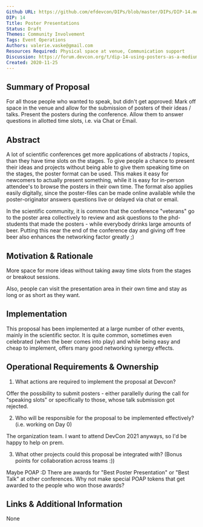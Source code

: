 ```yaml
---
Github URL: https://github.com/efdevcon/DIPs/blob/master/DIPs/DIP-14.md
DIP: 14
Title: Poster Presentations
Status: Draft
Themes: Community Involvement
Tags: Event Operations
Authors: valerie.vaske@gmail.com
Resources Required: Physical space at venue, Communication support
Discussion: https://forum.devcon.org/t/dip-14-using-posters-as-a-medium-alongside-talks/174/2
Created: 2020-11-25
---
```


## Summary of Proposal

For all those people who wanted to speak, but didn't get approved:
Mark off space in the venue and allow for the submission of posters of their ideas / talks.
Present the posters during the conference.
Allow them to answer questions in allotted time slots, i.e. via Chat or Email.

## Abstract

A lot of scientific conferences get more applications of abstracts / topics, than they have time slots on the stages.
To give people a chance to present their ideas and projects without being able to give them speaking time on the stages, the poster format can be used.
This makes it easy for newcomers to actually present something, while it is easy for in-person attendee's to browse the posters in their own time.
The format also applies easily digitally, since the poster-files can be made online available while the poster-originator answers questions live or delayed via chat or email.

In the scientific community, it is common that the conference "veterans" go to the poster area collectively to review and ask questions to the phd-students that made the posters - while everybody drinks large amounts of beer.
Putting this near the end of the conference day and giving off free beer also enhances the networking factor greatly ;)

## Motivation & Rationale

More space for more ideas without taking away time slots from the stages or breakout sessions.

Also, people can visit the presentation area in their own time and stay as long or as short as they want.

## Implementation

This proposal has been implemented at a large number of other events, mainly in the scientific sector.
It is quite common, sometimes even celebrated (when the beer comes into play) and while being easy and cheap to implement, offers many good networking synergy effects.

## Operational Requirements & Ownership

1. What actions are required to implement the proposal at Devcon?

Offer the possibility to submit posters - either parallelly during the call for "speaking slots" or specifically to those, whose talk submission got rejected.

2. Who will be responsible for the proposal to be implemented effectively? (i.e. working on Day 0)

The organization team.
I want to attend DevCon 2021 anyways, so I'd be happy to help on prem.

3. What other projects could this proposal be integrated with? (Bonus points for collaboration across teams :))

Maybe POAP :D
There are awards for "Best Poster Presentation" or "Best Talk" at other conferences.
Why not make special POAP tokens that get awarded to the people who won those awards?

## Links & Additional Information

None
